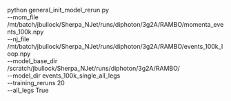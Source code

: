 python general_init_model_rerun.py \
--mom_file /mt/batch/jbullock/Sherpa_NJet/runs/diphoton/3g2A/RAMBO/momenta_events_100k.npy \
--nj_file /mt/batch/jbullock/Sherpa_NJet/runs/diphoton/3g2A/RAMBO/events_100k_loop.npy \
--model_base_dir /scratch/jbullock/Sherpa_NJet/runs/diphoton/3g2A/RAMBO/ \
--model_dir events_100k_single_all_legs \
--training_reruns 20 \
--all_legs True